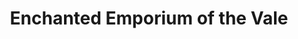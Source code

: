 ---
title: "Enchanted Emporium of the Vale"
url: /ash-vale/enchanted-emporium-of-the-vale/
shop: gift
---